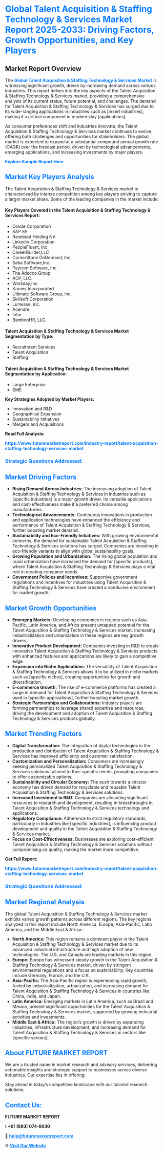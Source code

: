 <h1 style="color: #007BFF;">Global Talent Acquisition & Staffing Technology & Services Market Report 2025-2033: Driving Factors, Growth Opportunities, and Key Players</h1>

<section id="overview">
<h2>Market Report Overview</h2>
<p>The <a href="https://www.futuremarketreport.com/industry-report/talent-acquisition-staffing-technology-services-market" style="color: #007BFF; text-decoration: none;"><strong>Global Talent Acquisition & Staffing Technology & Services Market</strong></a> is witnessing significant growth, driven by increasing demand across various industries. This report delves into the key aspects of the Talent Acquisition & Staffing Technology & Services market, providing a comprehensive analysis of its current status, future potential, and challenges. The demand for Talent Acquisition & Staffing Technology & Services has surged due to its wide-ranging applications in industries such as [insert industries], making it a critical component in modern-day [applications].</p>
<p>As consumer preferences shift and industries innovate, the Talent Acquisition & Staffing Technology & Services market continues to evolve, offering both challenges and opportunities for stakeholders. The global market is expected to expand at a substantial compound annual growth rate (CAGR) over the forecast period, driven by technological advancements, emerging applications, and increasing investments by major players.</p>
</section>

<section id="overview">
<p><a href="https://www.futuremarketreport.com/request-sample/reportId=58439" style="color: #007BFF; text-decoration: none;"><strong>Explore Sample Report Here</strong></a></p>
</section>

<section id="key-players">
<h2 style="color: #007BFF;">Market Key Players Analysis</h2>
<p>The Talent Acquisition & Staffing Technology & Services market is characterized by intense competition among key players striving to capture a larger market share. Some of the leading companies in the market include:</p>
<h4>Key Players Covered in the Talent Acquisition & Staffing Technology & Services Report:</h4>
<ul><li>Oracle Corporation</li><li>SAP SE</li><li>Randstad Holding NV</li><li>Linkedin Corporation</li><li>PeopleFluent, Inc</li><li>CareerBuilder,LLC</li><li>CornerStone OnDemand, Inc.</li><li>Saba Software,Inc.</li><li>Paycom Software, Inc.</li><li>The Adecco Group</li><li>ADP, LLC.</li><li>Workday,Inc.</li><li>Krones Incorporated</li><li>Ultimate Software Group, Inc</li><li>Skillsoft Corporation</li><li>Lumesse, inc.</li><li>Acendre</li><li>Infor</li><li>BambooHR, LLC.</li></ul>
<h4>Talent Acquisition & Staffing Technology & Services Market Segmentation by Type:</h4>
<ul><li>Recruitment Services</li><li>Talent Acquisition</li><li>Staffing</li></ul>

<h4>Talent Acquisition & Staffing Technology & Services Market Segmentation by Application:</h4>
<ul><li>Large Enterprise</li><li>SME</li></ul>
<p><strong>Key Strategies Adopted by Market Players:</strong></p>
<ul>
<li>Innovation and R&D</li>
<li>Geographical Expansion</li>
<li>Sustainability Initiatives</li>
<li>Mergers and Acquisitions</li>
</ul>
</section>

<section>
<p><strong>Read Full Analysis: </strong></p><a href="https://www.futuremarketreport.com/industry-report/talent-acquisition-staffing-technology-services-market" style="color: #007BFF; text-decoration: none;"><strong>https://www.futuremarketreport.com/industry-report/talent-acquisition-staffing-technology-services-market</strong></a>
<h3 style="color: #007BFF;">Strategic Questions Addressed:</h3>
</section>

<section id="driving-factors">
<h2 style="color: #007BFF;">Market Driving Factors</h2>
<ul>
<li><strong>Rising Demand Across Industries:</strong> The increasing adoption of Talent Acquisition & Staffing Technology & Services in industries such as [specific industries] is a major growth driver. Its versatile applications and cost-effectiveness make it a preferred choice among manufacturers.</li>
<li><strong>Technological Advancements:</strong> Continuous innovations in production and application technologies have enhanced the efficiency and performance of Talent Acquisition & Staffing Technology & Services, further boosting market demand.</li>
<li><strong>Sustainability and Eco-Friendly Initiatives:</strong> With growing environmental concerns, the demand for sustainable Talent Acquisition & Staffing Technology & Services solutions has surged. Companies are investing in eco-friendly variants to align with global sustainability goals.</li>
<li><strong>Growing Population and Urbanization:</strong> The rising global population and rapid urbanization have increased the demand for [specific products], where Talent Acquisition & Staffing Technology & Services plays a vital role in meeting consumer needs.</li>
<li><strong>Government Policies and Incentives:</strong> Supportive government regulations and incentives for industries using Talent Acquisition & Staffing Technology & Services have created a conducive environment for market growth.</li>
</ul>
</section>

<section id="growth-opportunities">
<h2 style="color: #007BFF;">Market Growth Opportunities</h2>
<ul>
<li><strong>Emerging Markets:</strong> Developing economies in regions such as Asia-Pacific, Latin America, and Africa present untapped potential for the Talent Acquisition & Staffing Technology & Services market. Increasing industrialization and urbanization in these regions are key growth drivers.</li>
<li><strong>Innovative Product Development:</strong> Companies investing in R&D to create innovative Talent Acquisition & Staffing Technology & Services products with enhanced features and applications are likely to gain a competitive edge.</li>
<li><strong>Expansion into Niche Applications:</strong> The versatility of Talent Acquisition & Staffing Technology & Services allows it to be utilized in niche markets such as [specific niches], creating opportunities for growth and diversification.</li>
<li><strong>E-commerce Growth:</strong> The rise of e-commerce platforms has created a surge in demand for Talent Acquisition & Staffing Technology & Services used in [specific applications], further boosting market growth.</li>
<li><strong>Strategic Partnerships and Collaborations:</strong> Industry players are forming partnerships to leverage shared expertise and resources, driving the development and adoption of Talent Acquisition & Staffing Technology & Services products globally.</li>
</ul>
</section>

<section id="trending-factors">
<h2 style="color: #007BFF;">Market Trending Factors</h2>
<ul>
<li><strong>Digital Transformation:</strong> The integration of digital technologies in the production and distribution of Talent Acquisition & Staffing Technology & Services has improved efficiency and customer satisfaction.</li>
<li><strong>Customization and Personalization:</strong> Consumers are increasingly seeking personalized Talent Acquisition & Staffing Technology & Services solutions tailored to their specific needs, prompting companies to offer customizable options.</li>
<li><strong>Sustainability and Circular Economy:</strong> The push towards a circular economy has driven demand for recyclable and reusable Talent Acquisition & Staffing Technology & Services solutions.</li>
<li><strong>Increased Investment in R&D:</strong> Companies are allocating significant resources to research and development, resulting in breakthroughs in Talent Acquisition & Staffing Technology & Services technology and applications.</li>
<li><strong>Regulatory Compliance:</strong> Adherence to strict regulatory standards, particularly in industries like [specific industries], is influencing product development and quality in the Talent Acquisition & Staffing Technology & Services market.</li>
<li><strong>Focus on Cost-Effectiveness:</strong> Businesses are exploring cost-efficient Talent Acquisition & Staffing Technology & Services solutions without compromising on quality, making the market more competitive.</li>
</ul>
</section>

<section>
<p><strong>Get Full Report: </strong></p><a href="https://www.futuremarketreport.com/industry-report/talent-acquisition-staffing-technology-services-market" style="color: #007BFF; text-decoration: none;"><strong>https://www.futuremarketreport.com/industry-report/talent-acquisition-staffing-technology-services-market</strong></a>
<h3 style="color: #007BFF;">Strategic Questions Addressed:</h3>
</section>


<section id="regional-analysis">
<h2 style="color: #007BFF;">Market Regional Analysis</h2>
<p>The global Talent Acquisition & Staffing Technology & Services market exhibits varied growth patterns across different regions. The key regions analyzed in this report include North America, Europe, Asia-Pacific, Latin America, and the Middle East & Africa:</p>
<ul>
<li><strong>North America:</strong> This region remains a dominant player in the Talent Acquisition & Staffing Technology & Services market due to its advanced industrial infrastructure and high adoption of new technologies. The U.S. and Canada are leading markets in this region.</li>
<li><strong>Europe:</strong> Europe has witnessed steady growth in the Talent Acquisition & Staffing Technology & Services market, driven by stringent environmental regulations and a focus on sustainability. Key countries include Germany, France, and the U.K.</li>
<li><strong>Asia-Pacific:</strong> The Asia-Pacific region is experiencing rapid growth, fueled by industrialization, urbanization, and increasing demand for Talent Acquisition & Staffing Technology & Services in countries like China, India, and Japan.</li>
<li><strong>Latin America:</strong> Emerging markets in Latin America, such as Brazil and Mexico, present significant opportunities for the Talent Acquisition & Staffing Technology & Services market, supported by growing industrial activities and investments.</li>
<li><strong>Middle East & Africa:</strong> The region’s growth is driven by expanding industries, infrastructure development, and increasing demand for Talent Acquisition & Staffing Technology & Services in sectors like [specific sectors].</li>
</ul>
</section>

<footer>
<h2 style="color: #007BFF;">About FUTURE MARKET REPORT</h2>
<p>We are a trusted name in market research and advisory services, delivering actionable insights and strategic support to businesses across diverse industries. Our expertise lies in offering:</p>

<p>Stay ahead in today’s competitive landscape with our tailored research solutions.</p>

<h2 style="color: #007BFF;">Contact Us:</h2>
<p><strong>FUTURE MARKET REPORT</strong></p>
<p>📞 <strong>+91 (883) 074-8030</strong></p>
<p>📧 <strong><a href="mailto:help@futuremarketreport.com" style="color: #007BFF;">help@futuremarketreport.com</a></strong></p>
<p>🌐 <strong><a href="https://www.futuremarketreport.com/" style="color: #007BFF;">Visit Our Website</a></strong></p>
</footer>